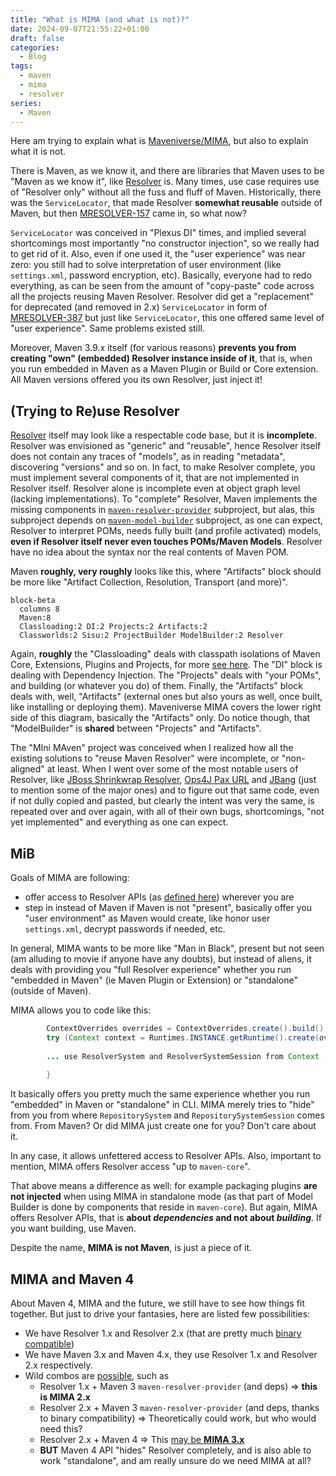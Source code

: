 ```yaml
---
title: "What is MIMA (and what is not)?"
date: 2024-09-07T21:55:22+01:00
draft: false
categories:
  - Blog
tags:
  - maven
  - mima
  - resolver
series:
  - Maven
---
```


Here am trying to explain what is [Maveniverse/MIMA](https://github.com/maveniverse/mima), but also to explain 
what it is not.

There is Maven, as we know it, and there are libraries that Maven uses to be "Maven as we know it", like 
[Resolver](https://github.com/apache/maven-resolver) is. Many times, use case requires use of "Resolver only"
without all the fuss and fluff of Maven. Historically, there was the `ServiceLocator`, that made Resolver 
**somewhat reusable** outside of Maven, but then [MRESOLVER-157](https://issues.apache.org/jira/browse/MRESOLVER-157)
came in, so what now?

`ServiceLocator` was conceived in "Plexus DI" times, and implied several shortcomings most importantly
"no constructor injection", so we really had to get rid of it. Also, even if one used it, the "user experience"
was near zero: you still had to solve interpretation of user environment (like `settings.xml`, password encryption, etc).
Basically, everyone had to redo everything, as can be seen from the amount of "copy-paste" code across all the
projects reusing Maven Resolver. Resolver did get a "replacement" for deprecated (and removed in 2.x) `ServiceLocator`
in form of [MRESOLVER-387](https://issues.apache.org/jira/browse/MRESOLVER-387) but just like `ServiceLocator`, 
this one offered same level of "user experience". Same problems existed still.

Moreover, Maven 3.9.x itself (for various reasons) **prevents you from creating "own" (embedded) Resolver instance inside of it**, 
that is, when you run embedded in Maven as a Maven Plugin or Build or Core extension. All Maven versions offered you 
its own Resolver, just inject it!

## (Trying to Re)use Resolver

[Resolver](https://github.com/apache/maven-resolver) itself may look like a respectable code base, but it is
**incomplete**. Resolver was envisioned as "generic" and "reusable", hence Resolver itself does not
contain any traces of "models", as in reading "metadata", discovering "versions" and so on. In fact, to make
Resolver complete, you must implement several components of it, that are not implemented in Resolver itself.
Resolver alone is incomplete even at object graph level (lacking implementations). To "complete" Resolver, Maven implements the missing components
in [`maven-resolver-provider`](https://github.com/apache/maven/tree/maven-3.9.x/maven-resolver-provider/)
subproject, but alas, this subproject depends on [`maven-model-builder`](https://github.com/apache/maven/tree/maven-3.9.x/maven-model-builder)
subproject, as one can expect, Resolver to interpret POMs, needs fully built (and profile activated) models,
**even if Resolver itself never even touches POMs/Maven Models**. Resolver have no idea about the syntax nor the
real contents of Maven POM.

Maven **roughly, very roughly** looks like this, where "Artifacts" block should be more like "Artifact Collection, 
Resolution, Transport (and more)".

```mermaid
block-beta
  columns 8
  Maven:8
  Classloading:2 DI:2 Projects:2 Artifacts:2
  Classworlds:2 Sisu:2 ProjectBuilder ModelBuilder:2 Resolver
```

Again, **roughly** the "Classloading" deals with classpath isolations of Maven Core, Extensions, Plugins and Projects, 
for more [see here](http://takari.io/book/91-maven-classloading.html). The "DI" block is dealing with Dependency
Injection. The "Projects" deals with "your POMs", and building (or whatever you do) of them. Finally, the "Artifacts"
block deals with, well, "Artifacts" (external ones but also yours as well, once built, like installing or deploying them). 
Maveniverse MIMA covers the lower right side of this diagram, basically the "Artifacts" only. Do notice though, 
that "ModelBuilder" is **shared** between "Projects" and "Artifacts".

The "MIni MAven" project was conceived when I realized how all the existing solutions to "reuse Maven Resolver" were
incomplete, or "non-aligned" at least. When I went over some of the most notable users of
Resolver, like [JBoss Shrinkwrap Resolver](https://github.com/shrinkwrap/resolver), 
[Ops4J Pax URL](https://github.com/ops4j/org.ops4j.pax.url) and 
[JBang](https://github.com/jbangdev/jbang) (just to mention some of the major ones) and to figure out that same code, 
even if not dully copied and pasted, but clearly the intent was very the same, is repeated over and over again, 
with all of their own bugs, shortcomings, "not yet implemented" and everything as one can expect.

## MiB

Goals of MIMA are following:
* offer access to Resolver APIs (as [defined here](https://maven.apache.org/resolver/api-compatibility.html)) wherever you are
* step in instead of Maven if Maven is not "present", basically offer you "user environment" as Maven would create,
  like honor user `settings.xml`, decrypt passwords if needed, etc. 

In general, MIMA wants to be more like "Man in Black", present but not seen (am alluding to movie if anyone have any doubts), 
but instead of aliens, it deals with providing you "full Resolver experience" whether you run "embedded in Maven" 
(ie Maven Plugin or Extension) or "standalone" (outside of Maven).

MIMA allows you to code like this:

```java
        ContextOverrides overrides = ContextOverrides.create().build();
        try (Context context = Runtimes.INSTANCE.getRuntime().create(overrides)) {
            
        ... use ResolverSystem and ResolverSystemSession from Context
        
        }
```

It basically offers you pretty much the same experience whether you run "embedded" in Maven or "standalone" in CLI.
MIMA merely tries to "hide" from you from where `RepositorySystem` and `RepositorySystemSession` comes from. From Maven?
Or did MIMA just create one for you? Don't care about it.

In any case, it allows unfettered access to Resolver APIs. Also, important to mention, MIMA offers Resolver access "up to `maven-core`".

That above means a difference as well: for example packaging plugins **are not injected** when using MIMA in standalone 
mode (as that part of Model Builder is done by components that reside in `maven-core`). But again, MIMA offers 
Resolver APIs, that is **about _dependencies_ and not about _building_**. If you want building, use Maven.

Despite the name, **MIMA is not Maven**, is just a piece of it.

## MIMA and Maven 4

About Maven 4, MIMA and the future, we still have to see how things fit together. But just to drive your fantasies, here
are listed few possibilities:
* We have Resolver 1.x and Resolver 2.x (that are pretty much [binary compatible](https://maven.apache.org/resolver/upgrading-resolver.html))
* We have Maven 3.x and Maven 4.x, they use Resolver 1.x and Resolver 2.x respectively.
* Wild combos are [possible](https://github.com/maveniverse/mima/issues/65), such as
  * Resolver 1.x + Maven 3 `maven-resolver-provider` (and deps) => **this is MIMA 2.x**
  * Resolver 2.x + Maven 3 `maven-resolver-provider` (and deps, thanks to binary compatibility) => Theoretically could work, but who would need this?
  * Resolver 2.x + Maven 4 => This [may be **MIMA 3.x**](https://github.com/maveniverse/mima/pull/28)
  * **BUT** Maven 4 API "hides" Resolver completely, and is also able to work "standalone", and am really unsure do we need MIMA at all?
